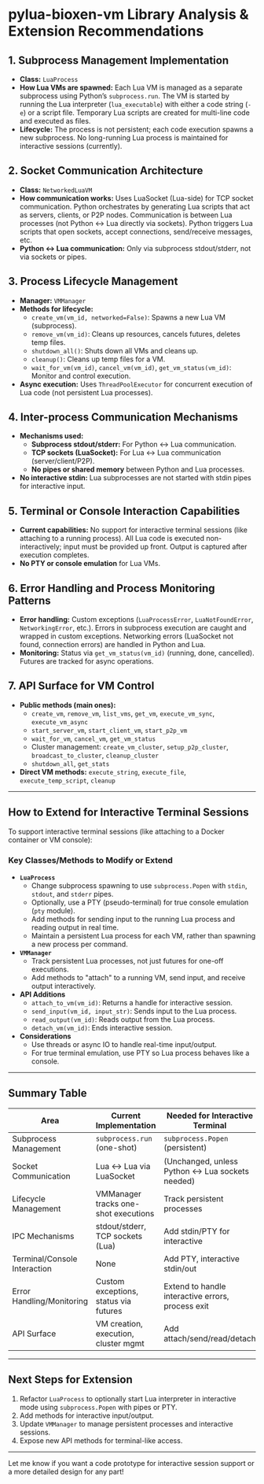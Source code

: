 # pylua-bioxen-vm Library Analysis & Extension Recommendations

## 1. Subprocess Management Implementation
- **Class:** `LuaProcess`
- **How Lua VMs are spawned:** Each Lua VM is managed as a separate subprocess using Python’s `subprocess.run`. The VM is started by running the Lua interpreter (`lua_executable`) with either a code string (`-e`) or a script file. Temporary Lua scripts are created for multi-line code and executed as files.
- **Lifecycle:** The process is not persistent; each code execution spawns a new subprocess. No long-running Lua process is maintained for interactive sessions (currently).

## 2. Socket Communication Architecture
- **Class:** `NetworkedLuaVM`
- **How communication works:** Uses LuaSocket (Lua-side) for TCP socket communication. Python orchestrates by generating Lua scripts that act as servers, clients, or P2P nodes. Communication is between Lua processes (not Python ↔ Lua directly via sockets). Python triggers Lua scripts that open sockets, accept connections, send/receive messages, etc.
- **Python ↔ Lua communication:** Only via subprocess stdout/stderr, not via sockets or pipes.

## 3. Process Lifecycle Management
- **Manager:** `VMManager`
- **Methods for lifecycle:**
  - `create_vm(vm_id, networked=False)`: Spawns a new Lua VM (subprocess).
  - `remove_vm(vm_id)`: Cleans up resources, cancels futures, deletes temp files.
  - `shutdown_all()`: Shuts down all VMs and cleans up.
  - `cleanup()`: Cleans up temp files for a VM.
  - `wait_for_vm(vm_id)`, `cancel_vm(vm_id)`, `get_vm_status(vm_id)`: Monitor and control execution.
- **Async execution:** Uses `ThreadPoolExecutor` for concurrent execution of Lua code (not persistent Lua processes).

## 4. Inter-process Communication Mechanisms
- **Mechanisms used:**
  - **Subprocess stdout/stderr:** For Python ↔ Lua communication.
  - **TCP sockets (LuaSocket):** For Lua ↔ Lua communication (server/client/P2P).
  - **No pipes or shared memory** between Python and Lua processes.
- **No interactive stdin:** Lua subprocesses are not started with stdin pipes for interactive input.

## 5. Terminal or Console Interaction Capabilities
- **Current capabilities:** No support for interactive terminal sessions (like attaching to a running process). All Lua code is executed non-interactively; input must be provided up front. Output is captured after execution completes.
- **No PTY or console emulation** for Lua VMs.

## 6. Error Handling and Process Monitoring Patterns
- **Error handling:** Custom exceptions (`LuaProcessError`, `LuaNotFoundError`, `NetworkingError`, etc.). Errors in subprocess execution are caught and wrapped in custom exceptions. Networking errors (LuaSocket not found, connection errors) are handled in Python and Lua.
- **Monitoring:** Status via `get_vm_status(vm_id)` (running, done, cancelled). Futures are tracked for async operations.

## 7. API Surface for VM Control
- **Public methods (main ones):**
  - `create_vm`, `remove_vm`, `list_vms`, `get_vm`, `execute_vm_sync`, `execute_vm_async`
  - `start_server_vm`, `start_client_vm`, `start_p2p_vm`
  - `wait_for_vm`, `cancel_vm`, `get_vm_status`
  - Cluster management: `create_vm_cluster`, `setup_p2p_cluster`, `broadcast_to_cluster`, `cleanup_cluster`
  - `shutdown_all`, `get_stats`
- **Direct VM methods:** `execute_string`, `execute_file`, `execute_temp_script`, `cleanup`

---

## How to Extend for Interactive Terminal Sessions

To support interactive terminal sessions (like attaching to a Docker container or VM console):

### Key Classes/Methods to Modify or Extend
- **`LuaProcess`**
  - Change subprocess spawning to use `subprocess.Popen` with `stdin`, `stdout`, and `stderr` pipes.
  - Optionally, use a PTY (pseudo-terminal) for true console emulation (`pty` module).
  - Add methods for sending input to the running Lua process and reading output in real time.
  - Maintain a persistent Lua process for each VM, rather than spawning a new process per command.
- **`VMManager`**
  - Track persistent Lua processes, not just futures for one-off executions.
  - Add methods to "attach" to a running VM, send input, and receive output interactively.
- **API Additions**
  - `attach_to_vm(vm_id)`: Returns a handle for interactive session.
  - `send_input(vm_id, input_str)`: Sends input to the Lua process.
  - `read_output(vm_id)`: Reads output from the Lua process.
  - `detach_vm(vm_id)`: Ends interactive session.
- **Considerations**
  - Use threads or async IO to handle real-time input/output.
  - For true terminal emulation, use PTY so Lua process behaves like a console.

---

## Summary Table

| Area                        | Current Implementation                | Needed for Interactive Terminal |
|-----------------------------|---------------------------------------|---------------------------------|
| Subprocess Management       | `subprocess.run` (one-shot)           | `subprocess.Popen` (persistent) |
| Socket Communication        | Lua ↔ Lua via LuaSocket               | (Unchanged, unless Python ↔ Lua sockets needed) |
| Lifecycle Management        | VMManager tracks one-shot executions  | Track persistent processes      |
| IPC Mechanisms              | stdout/stderr, TCP sockets (Lua)      | Add stdin/PTY for interactive   |
| Terminal/Console Interaction| None                                  | Add PTY, interactive stdin/out  |
| Error Handling/Monitoring   | Custom exceptions, status via futures | Extend to handle interactive errors, process exit |
| API Surface                 | VM creation, execution, cluster mgmt  | Add attach/send/read/detach     |

---

## Next Steps for Extension
1. Refactor `LuaProcess` to optionally start Lua interpreter in interactive mode using `subprocess.Popen` with pipes or PTY.
2. Add methods for interactive input/output.
3. Update `VMManager` to manage persistent processes and interactive sessions.
4. Expose new API methods for terminal-like access.

---

Let me know if you want a code prototype for interactive session support or a more detailed design for any part!
